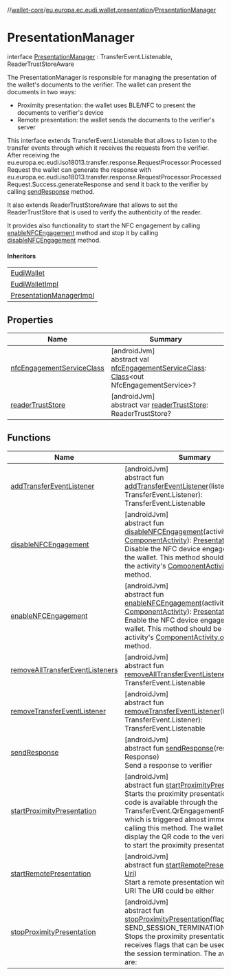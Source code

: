 //[wallet-core](../../../index.md)/[eu.europa.ec.eudi.wallet.presentation](../index.md)/[PresentationManager](index.md)

# PresentationManager

interface [PresentationManager](index.md) : TransferEvent.Listenable, ReaderTrustStoreAware

The PresentationManager is responsible for managing the presentation of the wallet's documents to the verifier. The wallet can present the documents in two ways:

- 
   Proximity presentation: the wallet uses BLE/NFC to present the documents to verifier's device
- 
   Remote presentation: the wallet sends the documents to the verifier's server

This interface extends TransferEvent.Listenable that allows to listen to the transfer events through which it receives the requests from the verifier. After receiving the eu.europa.ec.eudi.iso18013.transfer.response.RequestProcessor.ProcessedRequest the wallet can generate the response with eu.europa.ec.eudi.iso18013.transfer.response.RequestProcessor.ProcessedRequest.Success.generateResponse and send it back to the verifier by calling [sendResponse](send-response.md) method.

It also extends ReaderTrustStoreAware that allows to set the ReaderTrustStore that is used to verify the authenticity of the reader.

It provides also functionality to start the NFC engagement by calling [enableNFCEngagement](enable-n-f-c-engagement.md) method and stop it by calling [disableNFCEngagement](disable-n-f-c-engagement.md) method.

#### Inheritors

| |
|---|
| [EudiWallet](../../eu.europa.ec.eudi.wallet/-eudi-wallet/index.md) |
| [EudiWalletImpl](../../eu.europa.ec.eudi.wallet/-eudi-wallet-impl/index.md) |
| [PresentationManagerImpl](../-presentation-manager-impl/index.md) |

## Properties

| Name | Summary |
|---|---|
| [nfcEngagementServiceClass](nfc-engagement-service-class.md) | [androidJvm]<br>abstract val [nfcEngagementServiceClass](nfc-engagement-service-class.md): [Class](https://developer.android.com/reference/kotlin/java/lang/Class.html)&lt;out NfcEngagementService&gt;? |
| [readerTrustStore](index.md#1164183302%2FProperties%2F1615067946) | [androidJvm]<br>abstract var [readerTrustStore](index.md#1164183302%2FProperties%2F1615067946): ReaderTrustStore? |

## Functions

| Name | Summary |
|---|---|
| [addTransferEventListener](index.md#-1321081126%2FFunctions%2F1615067946) | [androidJvm]<br>abstract fun [addTransferEventListener](index.md#-1321081126%2FFunctions%2F1615067946)(listener: TransferEvent.Listener): TransferEvent.Listenable |
| [disableNFCEngagement](disable-n-f-c-engagement.md) | [androidJvm]<br>abstract fun [disableNFCEngagement](disable-n-f-c-engagement.md)(activity: [ComponentActivity](https://developer.android.com/reference/kotlin/androidx/activity/ComponentActivity.html)): [PresentationManager](index.md)<br>Disable the NFC device engagement for the wallet. This method should be called in the activity's [ComponentActivity.onPause](https://developer.android.com/reference/kotlin/androidx/activity/ComponentActivity.html#onpause) method. |
| [enableNFCEngagement](enable-n-f-c-engagement.md) | [androidJvm]<br>abstract fun [enableNFCEngagement](enable-n-f-c-engagement.md)(activity: [ComponentActivity](https://developer.android.com/reference/kotlin/androidx/activity/ComponentActivity.html)): [PresentationManager](index.md)<br>Enable the NFC device engagement for the wallet. This method should be called in the activity's [ComponentActivity.onResume](https://developer.android.com/reference/kotlin/androidx/activity/ComponentActivity.html#onresume) method. |
| [removeAllTransferEventListeners](index.md#-812467576%2FFunctions%2F1615067946) | [androidJvm]<br>abstract fun [removeAllTransferEventListeners](index.md#-812467576%2FFunctions%2F1615067946)(): TransferEvent.Listenable |
| [removeTransferEventListener](index.md#1314902509%2FFunctions%2F1615067946) | [androidJvm]<br>abstract fun [removeTransferEventListener](index.md#1314902509%2FFunctions%2F1615067946)(listener: TransferEvent.Listener): TransferEvent.Listenable |
| [sendResponse](send-response.md) | [androidJvm]<br>abstract fun [sendResponse](send-response.md)(response: Response)<br>Send a response to verifier |
| [startProximityPresentation](start-proximity-presentation.md) | [androidJvm]<br>abstract fun [startProximityPresentation](start-proximity-presentation.md)()<br>Starts the proximity presentation. The QR code is available through the TransferEvent.QrEngagementReady event which is triggered almost immediately after calling this method. The wallet should display the QR code to the verifier in order to start the proximity presentation. |
| [startRemotePresentation](start-remote-presentation.md) | [androidJvm]<br>abstract fun [startRemotePresentation](start-remote-presentation.md)(uri: [Uri](https://developer.android.com/reference/kotlin/android/net/Uri.html))<br>Start a remote presentation with the given URI The URI could be either |
| [stopProximityPresentation](stop-proximity-presentation.md) | [androidJvm]<br>abstract fun [stopProximityPresentation](stop-proximity-presentation.md)(flags: [Int](https://kotlinlang.org/api/latest/jvm/stdlib/kotlin/-int/index.html) = SEND_SESSION_TERMINATION_MESSAGE)<br>Stops the proximity presentation. Method receives flags that can be used to control the session termination. The available flags are: |
